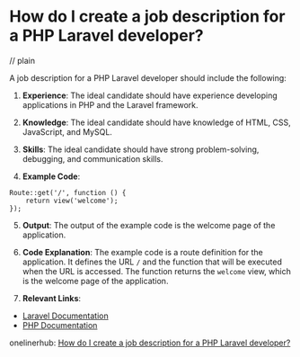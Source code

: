 # How do I create a job description for a PHP Laravel developer?
// plain

A job description for a PHP Laravel developer should include the following:

1. **Experience**: The ideal candidate should have experience developing applications in PHP and the Laravel framework.

2. **Knowledge**: The ideal candidate should have knowledge of HTML, CSS, JavaScript, and MySQL.

3. **Skills**: The ideal candidate should have strong problem-solving, debugging, and communication skills.

4. **Example Code**:
```
Route::get('/', function () {
    return view('welcome');
});
```

5. **Output**: The output of the example code is the welcome page of the application.

6. **Code Explanation**: The example code is a route definition for the application. It defines the URL `/` and the function that will be executed when the URL is accessed. The function returns the `welcome` view, which is the welcome page of the application.

7. **Relevant Links**:
- [Laravel Documentation](https://laravel.com/docs)
- [PHP Documentation](https://www.php.net/docs.php)

onelinerhub: [How do I create a job description for a PHP Laravel developer?](https://onelinerhub.com/php-laravel/how-do-i-create-a-job-description-for-a-php-laravel-developer)